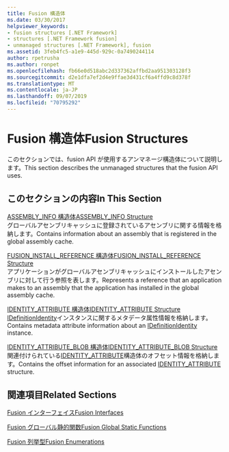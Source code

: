 ```yaml
---
title: Fusion 構造体
ms.date: 03/30/2017
helpviewer_keywords:
- fusion structures [.NET Framework]
- structures [.NET Framework fusion]
- unmanaged structures [.NET Framework], fusion
ms.assetid: 3feb4fc5-a1e9-445d-929c-0a7490244114
author: rpetrusha
ms.author: ronpet
ms.openlocfilehash: fb66e0d518abc2d337362affbd2aa951303128f3
ms.sourcegitcommit: d2e1dfa7ef2d4e9ffae3d431cf6a4ffd9c8d378f
ms.translationtype: MT
ms.contentlocale: ja-JP
ms.lasthandoff: 09/07/2019
ms.locfileid: "70795292"
---
```

# <a name="fusion-structures"></a><span data-ttu-id="f924d-102">Fusion 構造体</span><span class="sxs-lookup"><span data-stu-id="f924d-102">Fusion Structures</span></span>
<span data-ttu-id="f924d-103">このセクションでは、fusion API が使用するアンマネージ構造体について説明します。</span><span class="sxs-lookup"><span data-stu-id="f924d-103">This section describes the unmanaged structures that the fusion API uses.</span></span>  
  
## <a name="in-this-section"></a><span data-ttu-id="f924d-104">このセクションの内容</span><span class="sxs-lookup"><span data-stu-id="f924d-104">In This Section</span></span>  
 [<span data-ttu-id="f924d-105">ASSEMBLY_INFO 構造体</span><span class="sxs-lookup"><span data-stu-id="f924d-105">ASSEMBLY_INFO Structure</span></span>](assembly-info-structure.md)  
 <span data-ttu-id="f924d-106">グローバルアセンブリキャッシュに登録されているアセンブリに関する情報を格納します。</span><span class="sxs-lookup"><span data-stu-id="f924d-106">Contains information about an assembly that is registered in the global assembly cache.</span></span>  
  
 [<span data-ttu-id="f924d-107">FUSION_INSTALL_REFERENCE 構造体</span><span class="sxs-lookup"><span data-stu-id="f924d-107">FUSION_INSTALL_REFERENCE Structure</span></span>](fusion-install-reference-structure.md)  
 <span data-ttu-id="f924d-108">アプリケーションがグローバルアセンブリキャッシュにインストールしたアセンブリに対して行う参照を表します。</span><span class="sxs-lookup"><span data-stu-id="f924d-108">Represents a reference that an application makes to an assembly that the application has installed in the global assembly cache.</span></span>  
  
 [<span data-ttu-id="f924d-109">IDENTITY_ATTRIBUTE 構造体</span><span class="sxs-lookup"><span data-stu-id="f924d-109">IDENTITY_ATTRIBUTE Structure</span></span>](identity-attribute-structure.md)  
 <span data-ttu-id="f924d-110">[IDefinitionIdentity](idefinitionidentity-interface.md)インスタンスに関するメタデータ属性情報を格納します。</span><span class="sxs-lookup"><span data-stu-id="f924d-110">Contains metadata attribute information about an [IDefinitionIdentity](idefinitionidentity-interface.md) instance.</span></span>  
  
 [<span data-ttu-id="f924d-111">IDENTITY_ATTRIBUTE_BLOB 構造体</span><span class="sxs-lookup"><span data-stu-id="f924d-111">IDENTITY_ATTRIBUTE_BLOB Structure</span></span>](identity-attribute-blob-structure.md)  
 <span data-ttu-id="f924d-112">関連付けられている[IDENTITY_ATTRIBUTE](identity-attribute-structure.md)構造体のオフセット情報を格納します。</span><span class="sxs-lookup"><span data-stu-id="f924d-112">Contains the offset information for an associated [IDENTITY_ATTRIBUTE](identity-attribute-structure.md) structure.</span></span>  
  
## <a name="related-sections"></a><span data-ttu-id="f924d-113">関連項目</span><span class="sxs-lookup"><span data-stu-id="f924d-113">Related Sections</span></span>  
 [<span data-ttu-id="f924d-114">Fusion インターフェイス</span><span class="sxs-lookup"><span data-stu-id="f924d-114">Fusion Interfaces</span></span>](fusion-interfaces.md)  
  
 [<span data-ttu-id="f924d-115">Fusion グローバル静的関数</span><span class="sxs-lookup"><span data-stu-id="f924d-115">Fusion Global Static Functions</span></span>](fusion-global-static-functions.md)  
  
 [<span data-ttu-id="f924d-116">Fusion 列挙型</span><span class="sxs-lookup"><span data-stu-id="f924d-116">Fusion Enumerations</span></span>](fusion-enumerations.md)
